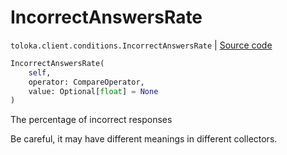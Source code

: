 # IncorrectAnswersRate
`toloka.client.conditions.IncorrectAnswersRate` | [Source code](https://github.com/Toloka/toloka-kit/blob/v0.1.24/src/client/conditions.py#L200)

```python
IncorrectAnswersRate(
    self,
    operator: CompareOperator,
    value: Optional[float] = None
)
```

The percentage of incorrect responses


Be careful, it may have different meanings in different collectors.

